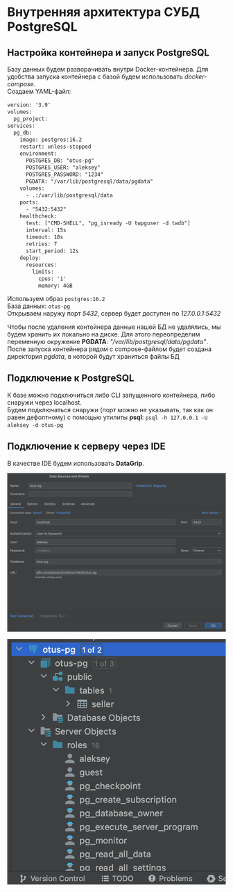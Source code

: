 # Внутренняя архитектура СУБД PostgreSQL 

## Настройка контейнера и запуск PostgreSQL
Базу данных будем разворачивать внутри Docker-контейнера. Для удобства запуска контейнера с базой будем использовать *docker-compose*.\
Создаем YAML-файл:
```
version: '3.9'
volumes:
  pg_project:
services:
  pg_db:
    image: postgres:16.2
    restart: unless-stopped
    environment:
      POSTGRES_DB: "otus-pg"
      POSTGRES_USER: "aleksey"
      POSTGRES_PASSWORD: "1234"
      PGDATA: "/var/lib/postgresql/data/pgdata"
    volumes:
      - .:/var/lib/postgresql/data
    ports:
      - "5432:5432"
    healthcheck:
      test: ["CMD-SHELL", "pg_isready -U twpguser -d twdb"]
      interval: 15s
      timeout: 10s
      retries: 7
      start_period: 12s
    deploy:
      resources:
        limits:
          cpus: '1'
          memory: 4GB
```

Используем образ `postgres:16.2`\
База данных: `otus-pg`\
Открываем наружу порт *5432*, сервер будет доступен по *127.0.0.1:5432*

Чтобы после удаления контейнера данные нашей БД не удалялись, мы будем хранить их локально на диске. Для этого переопределим переменную окружение **PGDATA**: *"/var/lib/postgresql/data/pgdata"*.
После запуска контейнера рядом с compose-файлом будет создана директория *pgdata*, в которой будут храниться файлы БД

## Подключение к PostgreSQL

К базе можно подключиться либо CLI запущенного контейнера, либо снаружи через localhost.\
Будем подключаться снаружи (порт можно не указывать, так как он равен дефолтному) с помощью утилиты **psql**:
`psql -h 127.0.0.1 -U aleksey -d otus-pg`

## Подключение к серверу через IDE

В качестве IDE будем использовать **DataGrip**.

![alt text](image.png)

![alt text](image-1.png)